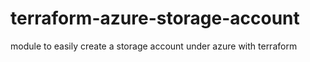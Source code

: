 # terraform-azure-storage-account
module to easily create a storage account under azure with terraform
